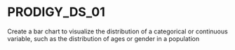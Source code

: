 # PRODIGY_DS_01
Create a bar chart to visualize the distribution of a categorical or continuous variable, such as the distribution of ages or gender in a population
